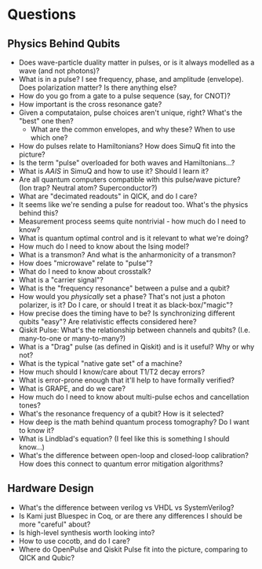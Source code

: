 # Questions

## Physics Behind Qubits

* Does wave-particle duality matter in pulses, or is it always modelled as a wave (and not photons)?
* What is in a pulse? I see frequency, phase, and amplitude (envelope). Does polarization matter? Is there anything else?
* How do you go from a gate to a pulse sequence (say, for CNOT)?
* How important is the cross resonance gate?
* Given a computataion, pulse choices aren't unique, right? What's the "best" one then?
	* What are the common envelopes, and why these? When to use which one?
* How do pulses relate to Hamiltonians? How does SimuQ fit into the picture?
* Is the term "pulse" overloaded for both waves and Hamiltonians...?
* What is *AAIS* in SimuQ and how to use it? Should I learn it?
* Are all quantum computers compatible with this pulse/wave picture? (Ion trap? Neutral atom? Superconductor?)
* What are "decimated readouts" in QICK, and do I care?
* It seems like we're sending a pulse for readout too. What's the physics behind this?
* Measurement process seems quite nontrivial - how much do I need to know?
* What is quantum optimal control and is it relevant to what we're doing?
* How much do I need to know about the Ising model?
* What is a transmon? And what is the anharmonicity of a transmon?
* How does "microwave" relate to "pulse"?
* What do I need to know about crosstalk?
* What is a "carrier signal"?
* What is the "frequency resonance" between a pulse and a qubit?
* How would you *physically* set a phase? That's not just a photon polarizer, is it? Do I care, or should I treat it as black-box/"magic"?
* How precise does the timing have to be? Is synchronizing different qubits "easy"? Are relativistic effects considered here?
* Qiskit Pulse: What's the relationship between channels and qubits? (I.e. many-to-one or many-to-many?)
* What is a "Drag" pulse (as defined in Qiskit) and is it useful? Why or why not?
* What is the typical "native gate set" of a machine?
* How much should I know/care about T1/T2 decay errors?
* What is error-prone enough that it'll help to have formally verified?
* What is GRAPE, and do we care?
* How much do I need to know about multi-pulse echos and cancellation tones?
* What's the resonance frequency of a qubit? How is it selected?
* How deep is the math behind quantum process tomography? Do I want to know it?
* What is Lindblad's equation? (I feel like this is something I should know...)
* What's the difference between open-loop and closed-loop calibration? How does this connect to quantum error mitigation algorithms?

## Hardware Design

* What's the difference between verilog vs VHDL vs SystemVerilog?
* Is Kami just Bluespec in Coq, or are there any differences I should be more "careful" about?
* Is high-level synthesis worth looking into?
* How to use cocotb, and do I care?
* Where do OpenPulse and Qiskit Pulse fit into the picture, comparing to QICK and Qubic?
